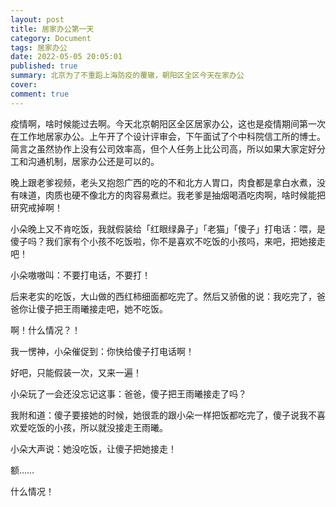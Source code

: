```yaml
---
layout: post
title: 居家办公第一天
category: Document
tags: 居家办公
date: 2022-05-05 20:05:01
published: true
summary: 北京为了不重蹈上海防疫的覆辙，朝阳区全区今天在家办公
cover: 
comment: true
---
```


疫情啊，啥时候能过去啊。今天北京朝阳区全区居家办公，这也是疫情期间第一次在工作地居家办公。上午开了个设计评审会，下午面试了个中科院信工所的博士。简言之虽然协作上没有公司效率高，但个人任务上比公司高，所以如果大家定好分工和沟通机制，居家办公还是可以的。

晚上跟老爹视频，老头又抱怨广西的吃的不和北方人胃口，肉食都是拿白水煮，没有味道，肉质也硬不像北方的肉容易煮烂。我老爹是抽烟喝酒吃肉啊，啥时候能把研究戒掉啊！

小朵晚上又不肯吃饭，我就假装给「红眼绿鼻子」「老猫」「傻子」打电话：喂，是傻子吗？我们家有个小孩不吃饭啦，你不是喜欢不吃饭的小孩吗，来吧，把她接走吧！

小朵嗷嗷叫：不要打电话，不要打！

后来老实的吃饭，大山做的西红柿细面都吃完了。然后又骄傲的说：我吃完了，爸爸你让傻子把王雨曦接走吧，她不吃饭。

啊！什么情况？！

我一愣神，小朵催促到：你快给傻子打电话啊！

好吧，只能假装一次，又来一遍！

小朵玩了一会还没忘记这事：爸爸，傻子把王雨曦接走了吗？

我附和道：傻子要接她的时候，她很乖的跟小朵一样把饭都吃完了，傻子说我不喜欢爱吃饭的小孩，所以就没接走王雨曦。

小朵大声说：她没吃饭，让傻子把她接走！

额……

什么情况！
